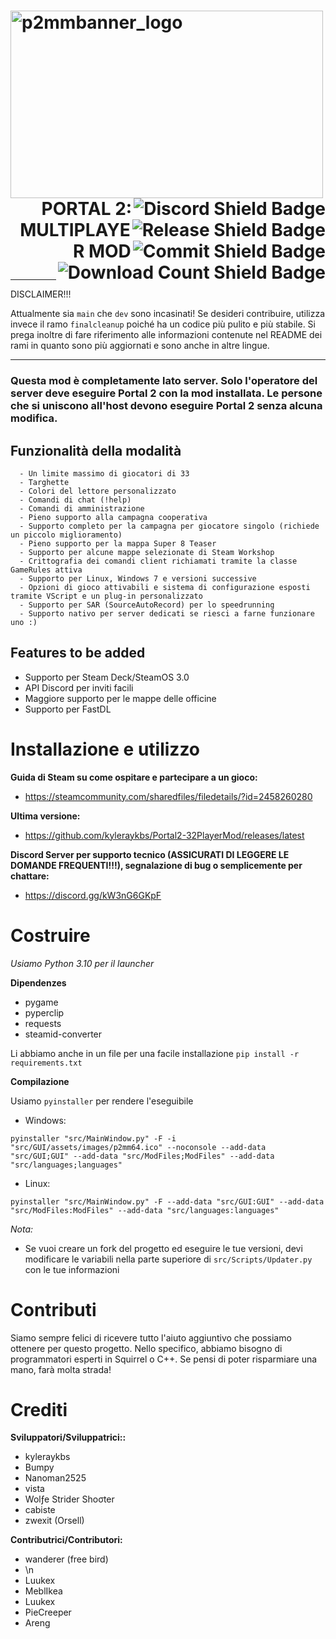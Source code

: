 <h1>
  <img src="https://cdn.discordapp.com/attachments/1073818580539424882/1073869966543179806/P2MMBannerREADME.png" alt="p2mmbanner_logo" width="500" height="300" align="left">
  <a href="https://discord.gg/nXRygGNxyK">
    <img src="https://img.shields.io/discord/839651379034193920?color=blue&label=Discord%20Users&style=for-the-badge&logo=discord&logoWidth=20" alt="Discord Shield Badge" align="right">
  </a>
  <br>
  <a href="https://github.com/kyleraykbs/Portal2-32PlayerMod/releases/latest">
    <img src="https://img.shields.io/github/release-date/kyleraykbs/Portal2-32PlayerMod?color=red&label=Latest%20Release&style=for-the-badge" alt="Release Shield Badge" align="right">
  </a>
  <br>
  <a href="https://github.com/kyleraykbs/Portal2-32PlayerMod/commits/main">
    <img src="https://img.shields.io/github/last-commit/kyleraykbs/Portal2-32PlayerMod?label=Last%20Commit&style=for-the-badge" alt="Commit Shield Badge" align="right">
  </a>
  <br>
    <a href="https://github.com/kyleraykbs/Portal2-32PlayerMod/releases/latest"><img src="https://img.shields.io/github/downloads/kyleraykbs/Portal2-32PlayerMod/total?style=for-the-badge" alt="Download Count Shield Badge" align="right">
  </a>
  <br>
  <br>
  <br>
  <p align="right">PORTAL 2: MULTIPLAYER MOD</p>
</h1>

***
DISCLAIMER!!!

Attualmente sia `main` che `dev` sono incasinati!
Se desideri contribuire, utilizza invece il ramo `finalcleanup` poiché ha un codice più pulito e più stabile.
Si prega inoltre di fare riferimento alle informazioni contenute nel README dei rami in quanto sono più aggiornati e sono anche in altre lingue.
***

### Questa mod è completamente lato server. Solo l'operatore del server deve eseguire Portal 2 con la mod installata. Le persone che si uniscono all'host devono eseguire Portal 2 senza alcuna modifica.
## Funzionalità della modalità
```
  - Un limite massimo di giocatori di 33
  - Targhette
  - Colori del lettore personalizzato
  - Comandi di chat (!help)
  - Comandi di amministrazione
  - Pieno supporto alla campagna cooperativa
  - Supporto completo per la campagna per giocatore singolo (richiede un piccolo miglioramento)
  - Pieno supporto per la mappa Super 8 Teaser
  - Supporto per alcune mappe selezionate di Steam Workshop
  - Crittografia dei comandi client richiamati tramite la classe GameRules attiva
  - Supporto per Linux, Windows 7 e versioni successive
  - Opzioni di gioco attivabili e sistema di configurazione esposti tramite VScript e un plug-in personalizzato
  - Supporto per SAR (SourceAutoRecord) per lo speedrunning
  - Supporto nativo per server dedicati se riesci a farne funzionare uno :)
```

## Features to be added
- Supporto per Steam Deck/SteamOS 3.0
- API Discord per inviti facili
- Maggiore supporto per le mappe delle officine
- Supporto per FastDL

# Installazione e utilizzo

**Guida di Steam su come ospitare e partecipare a un gioco:**
- https://steamcommunity.com/sharedfiles/filedetails/?id=2458260280

**Ultima versione:**
- https://github.com/kyleraykbs/Portal2-32PlayerMod/releases/latest

**Discord Server per supporto tecnico (ASSICURATI DI LEGGERE LE DOMANDE FREQUENTI!!!), segnalazione di bug o semplicemente per chattare:**
- https://discord.gg/kW3nG6GKpF


# Costruire

*Usiamo Python 3.10 per il launcher*

**Dipendenzes**
- pygame
- pyperclip
- requests
- steamid-converter

Li abbiamo anche in un file per una facile installazione `pip install -r requirements.txt`

**Compilazione**

Usiamo `pyinstaller` per rendere l'eseguibile
- Windows:

```
pyinstaller "src/MainWindow.py" -F -i "src/GUI/assets/images/p2mm64.ico" --noconsole --add-data "src/GUI;GUI" --add-data "src/ModFiles;ModFiles" --add-data "src/languages;languages"
```

- Linux:

```
pyinstaller "src/MainWindow.py" -F --add-data "src/GUI:GUI" --add-data "src/ModFiles:ModFiles" --add-data "src/languages:languages"
```

*Nota:*  
- Se vuoi creare un fork del progetto ed eseguire le tue versioni, devi modificare le variabili nella parte superiore di `src/Scripts/Updater.py` con le tue informazioni


# Contributi

Siamo sempre felici di ricevere tutto l'aiuto aggiuntivo che possiamo ottenere per questo progetto. Nello specifico, abbiamo bisogno di programmatori esperti in Squirrel o C++. Se pensi di poter risparmiare una mano, farà molta strada!

# Crediti

**Sviluppatori/Sviluppatrici::**
- kyleraykbs
- Bumpy
- Nanoman2525
- vista
- Wolƒe Strider Shoσter
- cabiste
- zwexit (Orsell) 

**Contributrici/Contributori:**
- wanderer (free bird)
- \n
- Luukex
- MeblIkea
- Luukex
- PieCreeper
- Areng
